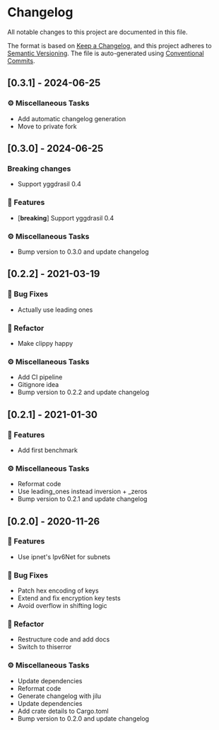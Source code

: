 # Changelog

All notable changes to this project are documented in this file.

The format is based on [Keep a Changelog], and this project adheres to
[Semantic Versioning]. The file is auto-generated using [Conventional Commits].

[keep a changelog]: https://keepachangelog.com/en/1.0.0/
[semantic versioning]: https://semver.org/spec/v2.0.0.html
[conventional commits]: https://www.conventionalcommits.org/en/v1.0.0/

## [0.3.1] - 2024-06-25

### ⚙️ Miscellaneous Tasks

- Add automatic changelog generation
- Move to private fork


## [0.3.0] - 2024-06-25
### Breaking changes
 - Support yggdrasil 0.4

### 🚀 Features

- [**breaking**] Support yggdrasil 0.4

### ⚙️ Miscellaneous Tasks

- Bump version to 0.3.0 and update changelog


## [0.2.2] - 2021-03-19

### 🐛 Bug Fixes

- Actually use leading ones

### 🚜 Refactor

- Make clippy happy

### ⚙️ Miscellaneous Tasks

- Add CI pipeline
- Gitignore idea
- Bump version to 0.2.2 and update changelog


## [0.2.1] - 2021-01-30

### 🚀 Features

- Add first benchmark

### ⚙️ Miscellaneous Tasks

- Reformat code
- Use leading_ones instead inversion + _zeros
- Bump version to 0.2.1 and update changelog


## [0.2.0] - 2020-11-26

### 🚀 Features

- Use ipnet's Ipv6Net for subnets

### 🐛 Bug Fixes

- Patch hex encoding of keys
- Extend and fix encryption key tests
- Avoid overflow in shifting logic

### 🚜 Refactor

- Restructure code and add docs
- Switch to thiserror

### ⚙️ Miscellaneous Tasks

- Update dependencies
- Reformat code
- Generate changelog with jilu
- Update dependencies
- Add crate details to Cargo.toml
- Bump version to 0.2.0 and update changelog


<!-- generated by git-cliff -->
